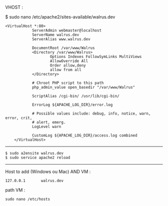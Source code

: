 VHOST :

  $ sudo nano /etc/apache2/sites-available/walrus.dev


	<VirtualHost *:80>
                ServerAdmin webmaster@localhost
                ServerName walrus.dev
                ServerAlias www.walrus.dev

                DocumentRoot /var/www/Walrus
                <Directory /var/www/Walrus>
                        Options Indexes FollowSymLinks MultiViews
                        AllowOverride All
                        Order allow,deny
                        allow from all
                </Directory>
                
                # Chroot PHP script to this path
                php_admin_value open_basedir "/var/www/Walrus"

                ScriptAlias /cgi-bin/ /usr/lib/cgi-bin/

                ErrorLog ${APACHE_LOG_DIR}/error.log

                # Possible values include: debug, info, notice, warn, error, crit,
                # alert, emerg.
                LogLevel warn

                CustomLog ${APACHE_LOG_DIR}/access.log combined
        </VirtualHost>

___

	$ sudo a2ensite walrus.dev
	$ sudo service apache2 reload

___

Host to add (Windows ou Mac) AND VM :

    127.0.0.1       walrus.dev

path VM :

    sudo nano /etc/hosts
